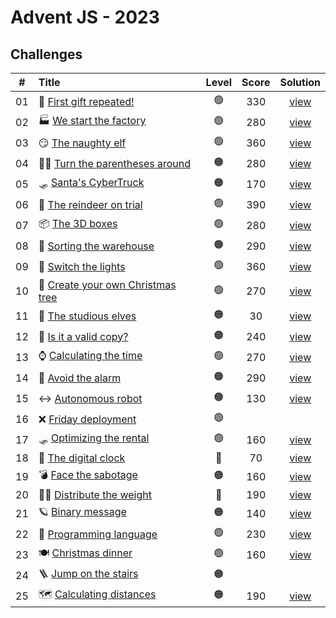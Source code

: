 # Advent JS - 2023

## Challenges

|  #  | Title                                                                       | Level | Score | Solution                     |
| :-: | :-------------------------------------------------------------------------- | :---: | :---: | :--------------------------: |
| 01  | 🎁 [First gift repeated!](https://adventjs.dev/challenges/2023/1)            | 🟢    | 330   | [view](/2023/challenge01.js) |
| 02  | 🏭 [We start the factory](https://adventjs.dev/challenges/2023/2)            | 🟢    | 280   | [view](/2023/challenge02.js) |
| 03  | 😏 [The naughty elf](https://adventjs.dev/challenges/2023/3)                 | 🟢    | 360   | [view](/2023/challenge03.js) |
| 04  | 😵‍💫 [Turn the parentheses around](https://adventjs.dev/challenges/2023/4)     | 🟠    | 280   | [view](/2023/challenge04.js) |
| 05  | 🛷 [Santa's CyberTruck](https://adventjs.dev/challenges/2023/5)              | 🟠    | 170   | [view](/2023/challenge05.js) |
| 06  | 🦌 [The reindeer on trial](https://adventjs.dev/challenges/2023/6)           | 🟢    | 390   | [view](/2023/challenge06.js) |
| 07  | 📦 [The 3D boxes](https://adventjs.dev/challenges/2023/7)                    | 🟢    | 280   | [view](/2023/challenge07.js) |
| 08  | 🏬 [Sorting the warehouse](https://adventjs.dev/challenges/2023/8)           | 🟠    | 290   | [view](/2023/challenge08.js) |
| 09  | 🚦 [Switch the lights](https://adventjs.dev/challenges/2023/9)               | 🟢    | 360   | [view](/2023/challenge09.js) |
| 10  | 🎄 [Create your own Christmas tree](https://adventjs.dev/challenges/2023/10) | 🟢    | 270   | [view](/2023/challenge10.js) |
| 11  | 📖 [The studious elves](https://adventjs.dev/challenges/2023/11)             | 🟠    | 30    | [view](/2023/challenge11.js) |
| 12  | 📸 [Is it a valid copy?](https://adventjs.dev/challenges/2023/12)            | 🟠    | 240   | [view](/2023/challenge12.js) |
| 13  | ⌚️ [Calculating the time](https://adventjs.dev/challenges/2023/13)           | 🟢    | 270   | [view](/2023/challenge13.js) |
| 14  | 🚨 [Avoid the alarm](https://adventjs.dev/challenges/2023/14)                | 🟠    | 290   | [view](/2023/challenge14.js) |
| 15  | ↔️ [Autonomous robot](https://adventjs.dev/challenges/2023/15)                | 🟠    | 130   | [view](/2023/challenge15.js) |
| 16  | ❌ [Friday deployment](https://adventjs.dev/challenges/2023/16)              | 🟢    |       |                              |
| 17  | 🛷 [Optimizing the rental](https://adventjs.dev/challenges/2023/17)          | 🟢    | 160   | [view](/2023/challenge17.js) |
| 18  | 🔢 [The digital clock](https://adventjs.dev/challenges/2023/18)              | 🔴    | 70    | [view](/2023/challenge18.js) |
| 19  | 💣 [Face the sabotage](https://adventjs.dev/challenges/2023/19)              | 🟠    | 160   | [view](/2023/challenge19.js) |
| 20  | 🏋️‍♂️ [Distribute the weight](https://adventjs.dev/challenges/2023/20)          | 🔴    | 190   | [view](/2023/challenge20.js) |
| 21  | 🪐 [Binary message](https://adventjs.dev/challenges/2023/21)                 | 🟠    | 140   | [view](/2023/challenge21.js) |
| 22  | 🚂 [Programming language](https://adventjs.dev/challenges/2023/22)           | 🟢    | 230   | [view](/2023/challenge22.js) |
| 23  | 🍽️ [Christmas dinner](https://adventjs.dev/challenges/2023/23)               | 🟢    | 160   | [view](/2023/challenge23.js) |
| 24  | 🪜 [Jump on the stairs](https://adventjs.dev/challenges/2023/24)             | 🟠    |       |                              |
| 25  | 🗺️ [Calculating distances](https://adventjs.dev/challenges/2023/25)          | 🟠    | 190   | [view](/2023/challenge25.js) |
